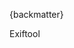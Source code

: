 
{backmatter}

<reference anchor="RIFF.tags" target="https://sno.phy.queensu.ca/~phil/exiftool/TagNames/RIFF.html">
  <front>
    <title>RIFF Tags</title>
    <author>
      <organization>Exiftool</organization>
    </author>
  </front>
</reference>
